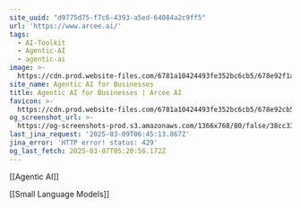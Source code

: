 ```yaml
---
site_uuid: "d9775d75-f7c6-4393-a5ed-64084a2c9ff5"
url: 'https://www.arcee.ai/'
tags:
  - AI-Toolkit
  - Agentic-AI
  - agentic-ai
image: >-
  https://cdn.prod.website-files.com/6781a10424493fe352bc6cb5/678e92f1a6d5d377d6d94b99_OG%20img.png
site_name: Agentic AI for Businesses
title: Agentic AI for Businesses | Arcee AI
favicon: >-
  https://cdn.prod.website-files.com/6781a10424493fe352bc6cb5/678e92cb5d392e76c953e690_Favicon.png
og_screenshot_url: >-
  https://og-screenshots-prod.s3.amazonaws.com/1366x768/80/false/38cc33b6ef9c43bef156df7db5f4c71634b81699caa4be16003d09ea9829828b.jpeg
last_jina_request: '2025-03-09T06:45:13.867Z'
jina_error: 'HTTP error! status: 429'
og_last_fetch: 2025-03-07T05:20:56.172Z
---
```

[[Agentic AI]]

[[Small Language Models]]


